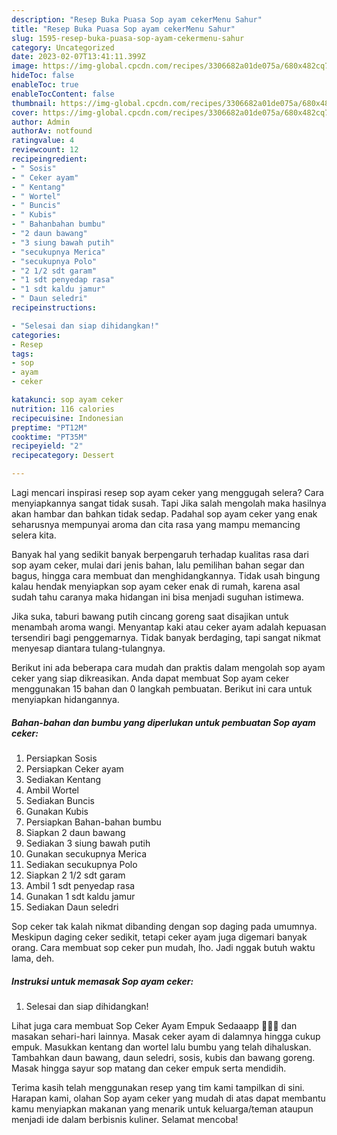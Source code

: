 ```yaml
---
description: "Resep Buka Puasa Sop ayam cekerMenu Sahur"
title: "Resep Buka Puasa Sop ayam cekerMenu Sahur"
slug: 1595-resep-buka-puasa-sop-ayam-cekermenu-sahur
category: Uncategorized
date: 2023-02-07T13:41:11.399Z
image: https://img-global.cpcdn.com/recipes/3306682a01de075a/680x482cq70/sop-ayam-ceker-foto-resep-utama.jpg
hideToc: false
enableToc: true
enableTocContent: false
thumbnail: https://img-global.cpcdn.com/recipes/3306682a01de075a/680x482cq70/sop-ayam-ceker-foto-resep-utama.jpg
cover: https://img-global.cpcdn.com/recipes/3306682a01de075a/680x482cq70/sop-ayam-ceker-foto-resep-utama.jpg
author: Admin
authorAv: notfound
ratingvalue: 4
reviewcount: 12
recipeingredient:
- " Sosis"
- " Ceker ayam"
- " Kentang"
- " Wortel"
- " Buncis"
- " Kubis"
- " Bahanbahan bumbu"
- "2 daun bawang"
- "3 siung bawah putih"
- "secukupnya Merica"
- "secukupnya Polo"
- "2 1/2 sdt garam"
- "1 sdt penyedap rasa"
- "1 sdt kaldu jamur"
- " Daun seledri"
recipeinstructions:

- "Selesai dan siap dihidangkan!"
categories:
- Resep
tags:
- sop
- ayam
- ceker

katakunci: sop ayam ceker 
nutrition: 116 calories
recipecuisine: Indonesian
preptime: "PT12M"
cooktime: "PT35M"
recipeyield: "2"
recipecategory: Dessert

---
```



Lagi mencari inspirasi resep sop ayam ceker yang menggugah selera? Cara menyiapkannya sangat tidak susah. Tapi Jika salah mengolah maka hasilnya akan hambar dan bahkan tidak sedap. Padahal sop ayam ceker yang enak seharusnya mempunyai aroma dan cita rasa yang mampu memancing selera kita.


Banyak hal yang sedikit banyak berpengaruh terhadap kualitas rasa dari sop ayam ceker, mulai dari jenis bahan, lalu pemilihan bahan segar dan bagus, hingga cara membuat dan menghidangkannya. Tidak usah bingung kalau hendak menyiapkan sop ayam ceker enak di rumah, karena asal sudah tahu caranya maka hidangan ini bisa menjadi suguhan istimewa.

Jika suka, taburi bawang putih cincang goreng saat disajikan untuk menambah aroma wangi. Menyantap kaki atau ceker ayam adalah kepuasan tersendiri bagi penggemarnya. Tidak banyak berdaging, tapi sangat nikmat menyesap diantara tulang-tulangnya.


Berikut ini ada beberapa cara mudah dan praktis dalam mengolah sop ayam ceker yang siap dikreasikan. Anda dapat membuat Sop ayam ceker menggunakan 15 bahan dan 0 langkah pembuatan. Berikut ini cara untuk menyiapkan hidangannya.

<!--inarticleads1-->

##### Bahan-bahan dan bumbu yang diperlukan untuk pembuatan Sop ayam ceker:

1. Persiapkan  Sosis
1. Persiapkan  Ceker ayam
1. Sediakan  Kentang
1. Ambil  Wortel
1. Sediakan  Buncis
1. Gunakan  Kubis
1. Persiapkan  Bahan-bahan bumbu
1. Siapkan 2 daun bawang
1. Sediakan 3 siung bawah putih
1. Gunakan secukupnya Merica
1. Sediakan secukupnya Polo
1. Siapkan 2 1/2 sdt garam
1. Ambil 1 sdt penyedap rasa
1. Gunakan 1 sdt kaldu jamur
1. Sediakan  Daun seledri


Sop ceker tak kalah nikmat dibanding dengan sop daging pada umumnya. Meskipun daging ceker sedikit, tetapi ceker ayam juga digemari banyak orang. Cara membuat sop ceker pun mudah, lho. Jadi nggak butuh waktu lama, deh. 

<!--inarticleads2-->

##### Instruksi untuk memasak Sop ayam ceker:


1. Selesai dan siap dihidangkan!

Lihat juga cara membuat Sop Ceker Ayam Empuk Sedaaapp 🤤🤤🤤 dan masakan sehari-hari lainnya. Masak ceker ayam di dalamnya hingga cukup empuk. Masukkan kentang dan wortel lalu bumbu yang telah dihaluskan. Tambahkan daun bawang, daun seledri, sosis, kubis dan bawang goreng. Masak hingga sayur sop matang dan ceker empuk serta mendidih. 

Terima kasih telah menggunakan resep yang tim kami tampilkan di sini. Harapan kami, olahan Sop ayam ceker yang mudah di atas dapat membantu kamu menyiapkan makanan yang menarik untuk keluarga/teman ataupun menjadi ide dalam berbisnis kuliner. Selamat mencoba!
